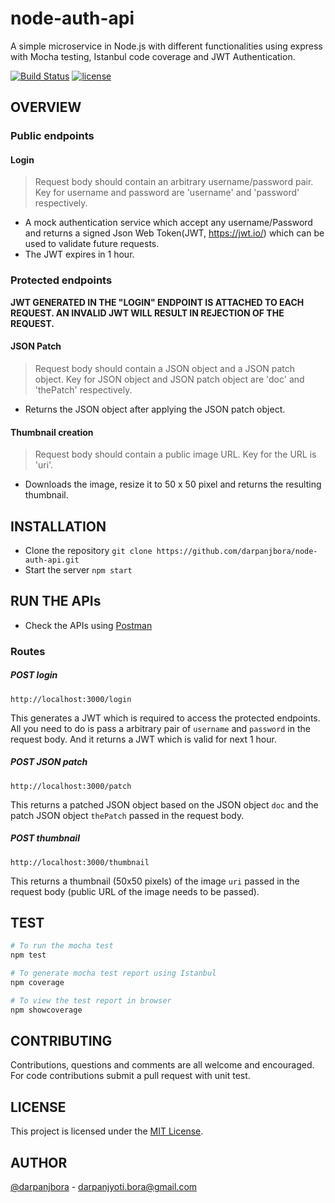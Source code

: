 # node-auth-api
A simple microservice in Node.js with different functionalities using express with Mocha testing, Istanbul code coverage and JWT Authentication.

[![Build Status](https://travis-ci.org/darpanjbora/node-auth-api.svg?branch=master)](https://travis-ci.org/darpanjbora/node-auth-api)
[![license](https://img.shields.io/github/license/mashape/apistatus.svg)](https://github.com/darpanjbora/node-auth-api)
## OVERVIEW
### Public endpoints

#### Login
> Request body should contain an arbitrary username/password pair.
> Key for username and password are 'username' and 'password' respectively.
- A mock authentication service which accept any username/Password and returns a signed Json Web Token(JWT, https://jwt.io/) which can be used to validate future requests.
- The JWT expires in 1 hour.

### Protected endpoints 

__JWT GENERATED IN THE "LOGIN" ENDPOINT IS ATTACHED TO EACH REQUEST. AN INVALID JWT WILL RESULT IN REJECTION OF THE REQUEST.__

#### JSON Patch
> Request body should contain a JSON object and a JSON patch object.
> Key for JSON object and JSON patch object are 'doc' and 'thePatch' respectively. 
- Returns the JSON object after applying the JSON patch object. 

#### Thumbnail creation
> Request body should contain a public image URL.
> Key for the URL is 'uri'.
- Downloads the image, resize it to 50 x 50 pixel and returns the resulting thumbnail.

## INSTALLATION 

- Clone the repository `git clone https://github.com/darpanjbora/node-auth-api.git`
- Start the server `npm start`

## RUN THE APIs 

- Check the APIs using [Postman](https://chrome.google.com/webstore/detail/postman/fhbjgbiflinjbdggehcddcbncdddomop)

### Routes 

##### POST login

 `http://localhost:3000/login` 
 
 This generates a JWT which is required to access the protected endpoints. All you need to do is pass a arbitrary pair of `username` and `password` in the request body. And it returns a JWT which is valid for next 1 hour.
 
 
 ##### POST JSON patch
 
 `http://localhost:3000/patch`
 
 This returns a patched JSON object based on the JSON object `doc` and the patch JSON object `thePatch` passed in the request body. 
 
 ##### POST thumbnail
 
 `http://localhost:3000/thumbnail`
 
 This returns a thumbnail (50x50 pixels) of the image `uri` passed in the request body (public URL of the image needs to be passed). 

## TEST

```sh
# To run the mocha test
npm test

# To generate mocha test report using Istanbul
npm coverage

# To view the test report in browser
npm showcoverage
```

## CONTRIBUTING

Contributions, questions and comments are all welcome and encouraged. For code contributions submit a pull request with unit test.

## LICENSE

This project is licensed under the [MIT License](https://github.com/darpanjbora/node-auth-api/blob/master/LICENSE).

## AUTHOR 

[@darpanjbora](https://github.com/darpanjbora) - darpanjyoti.bora@gmail.com



